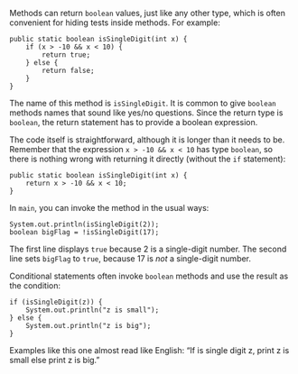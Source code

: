 Methods can return `boolean` values, just like any other type, which is often convenient for hiding tests inside methods. For example:

```code
public static boolean isSingleDigit(int x) {
    if (x > -10 && x < 10) {
        return true;
    } else {
        return false;
    }
}
```

The name of this method is `isSingleDigit`. It is common to give `boolean` methods names that sound like yes/no questions. Since the return type is `boolean`, the return statement has to provide a boolean expression.

The code itself is straightforward, although it is longer than it needs to be. Remember that the expression `x > -10 && x < 10` has type `boolean`, so there is nothing wrong with returning it directly (without the `if` statement):

```code
public static boolean isSingleDigit(int x) {
    return x > -10 && x < 10;
}
```

In `main`, you can invoke the method in the usual ways:

```code
System.out.println(isSingleDigit(2));
boolean bigFlag = !isSingleDigit(17);
```

The first line displays `true` because 2 is a single-digit number. The second line sets `bigFlag` to `true`, because 17 is *not* a single-digit number.

Conditional statements often invoke `boolean` methods and use the result as the condition:

```code
if (isSingleDigit(z)) {
    System.out.println("z is small");
} else {
    System.out.println("z is big");
}
```

Examples like this one almost read like English: “If is single digit z, print z is small else print z is big.”